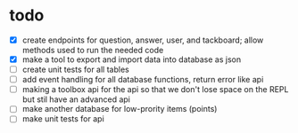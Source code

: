 # todo
- [x] create endpoints for question, answer, user, and tackboard; allow methods used to run the needed code
- [x] make a tool to export and import data into database as json
- [ ] create unit tests for all tables
- [ ] add event handling for all database functions, return error like api
- [ ] making a toolbox api for the api so that we don't lose space on the REPL but stil have an advanced api
- [ ] make another database for low-prority items (points)
- [ ] make unit tests for api